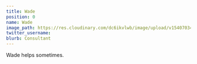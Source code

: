 ```yaml
---
title: Wade
position: 0
name: Wade
image_path: https://res.cloudinary.com/dc6ikvlwb/image/upload/v1540703495/adorable-animal-bed-374898.jpg
twitter_username: 
blurb: Consultant
---
```


Wade helps sometimes.